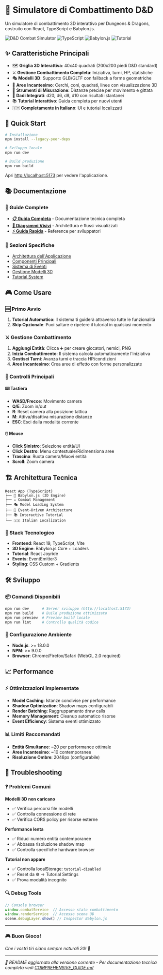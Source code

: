 # 🎲 Simulatore di Combattimento D&D

Un simulatore di combattimento 3D interattivo per Dungeons & Dragons, costruito con React, TypeScript e Babylon.js.

![D&D Combat Simulator](https://img.shields.io/badge/React-19.1.0-blue) ![TypeScript](https://img.shields.io/badge/TypeScript-5.0-blue) ![Babylon.js](https://img.shields.io/badge/Babylon.js-7.0-green) ![Tutorial](https://img.shields.io/badge/Tutorial-Interattivo-orange)

## ✨ Caratteristiche Principali

- 🗺️ **Griglia 3D Interattiva**: 40x40 quadrati (200x200 piedi D&D standard)
- ⚔️ **Gestione Combattimento Completa**: Iniziativa, turni, HP, statistiche
- 🎭 **Modelli 3D**: Supporto GLB/GLTF con fallback a forme geometriche
- 🔮 **Aree Incantesimo**: Cerchi, coni, quadrati, linee con visualizzazione 3D
- 📏 **Strumenti di Misurazione**: Distanze precise per movimento e gittata
- 🎲 **Dadi Integrati**: d20, d6, d8, d10 con risultati istantanei
- 📚 **Tutorial Interattivo**: Guida completa per nuovi utenti
- 🇮🇹 **Completamente in Italiano**: UI e tutorial localizzati

## 🚀 Quick Start

```bash
# Installazione
npm install --legacy-peer-deps

# Sviluppo locale
npm run dev

# Build produzione
npm run build
```

Apri [http://localhost:5173](http://localhost:5173) per vedere l'applicazione.

## 📚 Documentazione

### 📖 Guide Complete
- **[📋 Guida Completa](docs/COMPREHENSIVE_GUIDE.md)** - Documentazione tecnica completa
- **[🎨 Diagrammi Visivi](docs/VISUAL_DIAGRAMS.md)** - Architettura e flussi visualizzati  
- **[⚡ Guida Rapida](docs/QUICK_REFERENCE.md)** - Reference per sviluppatori

### 🎯 Sezioni Specifiche
- [Architettura dell'Applicazione](docs/COMPREHENSIVE_GUIDE.md#architettura-dellapplicazione)
- [Componenti Principali](docs/COMPREHENSIVE_GUIDE.md#componenti-principali)
- [Sistema di Eventi](docs/COMPREHENSIVE_GUIDE.md#sistema-di-eventi)
- [Gestione Modelli 3D](docs/COMPREHENSIVE_GUIDE.md#modelli-3d-e-rendering)
- [Tutorial System](docs/COMPREHENSIVE_GUIDE.md#tutorial-system)

## 🎮 Come Usare

### 🆕 Primo Avvio
1. **Tutorial Automatico**: Il sistema ti guiderà attraverso tutte le funzionalità
2. **Skip Opzionale**: Puoi saltare e ripetere il tutorial in qualsiasi momento

### ⚔️ Gestione Combattimento
1. **Aggiungi Entità**: Clicca ➕ per creare giocatori, nemici, PNG
2. **Inizia Combattimento**: Il sistema calcola automaticamente l'iniziativa
3. **Gestisci Turni**: Avanza turni e traccia HP/condizioni
4. **Aree Incantesimo**: Crea aree di effetto con forme personalizzate

### 🎯 Controlli Principali

#### ⌨️ Tastiera
- **WASD/Frecce**: Movimento camera
- **Q/E**: Zoom in/out
- **R**: Reset camera alla posizione tattica
- **M**: Attiva/disattiva misurazione distanze
- **ESC**: Esci dalla modalità corrente

#### 🖱️ Mouse
- **Click Sinistro**: Selezione entità/UI
- **Click Destro**: Menu contestuale/Ridimensiona aree
- **Trascina**: Ruota camera/Muovi entità
- **Scroll**: Zoom camera

## 🏗️ Architettura Tecnica

```
React App (TypeScript)
├── 🎨 Babylon.js (3D Engine)
├── ⚔️ Combat Management
├── 🎭 Model Loading System  
├── 📡 Event-Driven Architecture
├── 📚 Interactive Tutorial
└── 🇮🇹 Italian Localization
```

### 🔧 Stack Tecnologico
- **Frontend**: React 19, TypeScript, Vite
- **3D Engine**: Babylon.js Core + Loaders
- **Tutorial**: React Joyride
- **Events**: EventEmitter3
- **Styling**: CSS Custom + Gradients

## 🛠️ Sviluppo

### 📦 Comandi Disponibili
```bash
npm run dev      # Server sviluppo (http://localhost:5173)
npm run build    # Build produzione ottimizzato
npm run preview  # Preview build locale
npm run lint     # Controllo qualità codice
```

### 🔧 Configurazione Ambiente
- **Node.js**: >= 18.0.0
- **NPM**: >= 9.0.0
- **Browser**: Chrome/Firefox/Safari (WebGL 2.0 required)

## 📈 Performance

### ⚡ Ottimizzazioni Implementate
- **Model Caching**: Istanze condivise per performance
- **Shadow Optimization**: Shadow maps configurabili
- **Render Batching**: Raggruppamento draw calls
- **Memory Management**: Cleanup automatico risorse
- **Event Efficiency**: Sistema eventi ottimizzato

### 📊 Limiti Raccomandati
- **Entità Simultanee**: ~20 per performance ottimale
- **Aree Incantesimo**: ~10 contemporanee
- **Risoluzione Ombre**: 2048px (configurabile)

## 🐛 Troubleshooting

### ❓ Problemi Comuni

**Modelli 3D non caricano**
- ✅ Verifica percorsi file modelli
- ✅ Controlla connessione di rete
- ✅ Verifica CORS policy per risorse esterne

**Performance lenta**
- ✅ Riduci numero entità contemporanee
- ✅ Abbassa risoluzione shadow map
- ✅ Controlla specifiche hardware browser

**Tutorial non appare**
- ✅ Controlla localStorage: `tutorial-disabled`
- ✅ Reset da ⚙️ → Tutorial Settings
- ✅ Prova modalità incognito

### 🔍 Debug Tools
```javascript
// Console browser
window.combatService  // Accesso stato combattimento
window.renderService  // Accesso scena 3D
scene.debugLayer.show() // Inspector Babylon.js
```

---

### 🎮 Buon Gioco!

*Che i vostri tiri siano sempre naturali 20! 🎲*

---

*📝 README aggiornato alla versione corrente - Per documentazione tecnica completa vedi [COMPREHENSIVE_GUIDE.md](docs/COMPREHENSIVE_GUIDE.md)*
